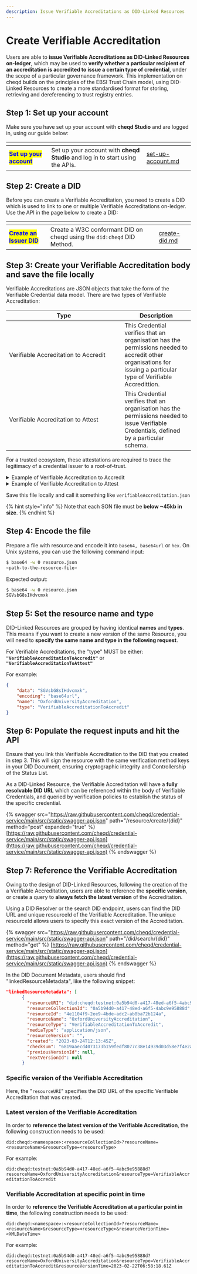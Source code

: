 ```yaml
---
description: Issue Verifiable Accreditations as DID-Linked Resources
---
```


# Create Verifiable Accreditation

Users are able to **issue Verifiable Accreditations as DID-Linked Resources on-ledger**, which may be used to **verify whether a particular recipient of an accreditation is accredited to issue a certain type of credential**, under the scope of a particular governance framework. This implementation on cheqd builds on the principles of the EBSI Trust Chain model, using DID-Linked Resources to create a more standardised format for storing, retrieving and dereferencing to trust registry entries.

## Step 1: Set up your account

Make sure you have set up your account with **cheqd Studio** and are logged in, using our guide below:

<table data-card-size="large" data-view="cards"><thead><tr><th></th><th></th><th data-hidden data-card-target data-type="content-ref"></th></tr></thead><tbody><tr><td><mark style="color:blue;"><strong>Set up your account</strong></mark></td><td>Set up your account with <strong>cheqd Studio</strong> and log in to start using the APIs.</td><td><a href="../../getting-started/studio/set-up-account.md">set-up-account.md</a></td></tr></tbody></table>

## Step 2: Create a DID

Before you can create a Verifiable Accreditation, you need to create a DID which is used to link to one or multiple Verifiable Accreditations on-ledger. Use the API in the page below to create a DID:

<table data-card-size="large" data-view="cards"><thead><tr><th></th><th></th><th data-hidden data-card-target data-type="content-ref"></th></tr></thead><tbody><tr><td><mark style="color:blue;"><strong>Create an Issuer DID</strong></mark></td><td>Create a W3C conformant DID on cheqd using the <code>did:cheqd</code> DID Method.</td><td><a href="../dids/create-did.md">create-did.md</a></td></tr></tbody></table>

## Step 3: Create your Verifiable Accreditation body and save the file locally

Verifiable Accreditations are JSON objects that take the form of the Verifiable Credential data model. There are two types of Verifiable Accreditation:

<table><thead><tr><th width="299">Type</th><th>Description</th></tr></thead><tbody><tr><td>Verifiable Accreditation to Accredit</td><td>This Credential verifies that an organisation has the permissions needed to accredit other organisations for issuing a particular type of Verifiable Accredittion.</td></tr><tr><td>Verifiable Accreditation to Attest</td><td>This Credential verifies that an organisation has the permissions needed to issue Verifiable Credentials, defined by a particular schema.</td></tr></tbody></table>

For a trusted ecosystem, these attestations are required to trace the legitimacy of a credential issuer to a root-of-trust.&#x20;

<details>

<summary>Example of Verifiable Accreditation to Accredit</summary>

```json
{
  "@context": ["https://www.w3.org/2018/credentials/v1"],
  "id": "urn:uuid:8568b525-a24e-4bc0-9d97-6a8459ec0130",
  "type": [
    "VerifiableCredential",
    "VerifiableAttestation",
    "VerifiableAccreditation",
    "VerifiableAccreditationToAccredit"
  ],
  "issuer": "did:cheqd:testnet:098c4f66-b461-4037-9cf0-c5db75b270c6",
  "issuanceDate": "2021-11-01T00:00:00Z",
  "validFrom": "2021-11-01T00:00:00Z",
  "expirationDate": "2025-06-22T14:11:44Z",
  "issued": "2020-06-22T14:11:44Z",
  "credentialSubject": {
    "id": "did:cheqd:testnet:e21b63d1-a771-4eb9-9452-869cd30fd622",
    "accreditedFor": [
      {
        "schemaId": "did:cheqd:testnet:098c4f66-b461-4037-9cf0-c5db75b270c6/resources/83eb0ed8-37d1-4ba6-9e0b-40d60676d4aa",
        "types": [
          "VerifiableCredential",
          "VerifiableAttestation",
          "DiplomaCredential"
        ]
      }
    ]
  },
  "credentialStatus": {
     "id": "did:cheqd:testnet:098c4f66-b461-4037-9cf0-c5db75b270c6?resourceName=accreditationStatus&resourceType=StatusList2021Revocation",
     "type": "StatusList2021Revocation"
  },
  "termsOfUse": [
    {
      "id": "https://example.com/governance-framework/../..xyz",
      "type": "GovernanceFramework"
    }
  ],
  "credentialSchema": [
    {
      "id": "did:cheqd:testnet:098c4f66-b461-4037-9cf0-c5db75b270c6/resources/83eb0ed8-37d1-4ba6-9e0b-40d60676d4aa",
      "type": "FullJsonSchemaValidator2021"
    }
  ]
}


```

</details>

<details>

<summary>Example of Verifiable Accreditation to Attest</summary>

```json
{
  "@context": ["https://www.w3.org/2018/credentials/v1"],
  "id": "urn:uuid:8568b525-a24e-4bc0-9d97-6a8459ec0130",
  "type": [
    "VerifiableCredential",
    "VerifiableAttestation",
    "VerifiableAccreditation",
    "VerifiableAccreditationToAttest"
  ],
  "issuer": "did:cheqd:testnet:098c4f66-b461-4037-9cf0-c5db75b270c6",
  "issuanceDate": "2021-11-01T00:00:00Z",
  "validFrom": "2021-11-01T00:00:00Z",
  "expirationDate": "2025-06-22T14:11:44Z",
  "issued": "2020-06-22T14:11:44Z",
  "credentialSubject": {
    "id": "did:cheqd:testnet:e21b63d1-a771-4eb9-9452-869cd30fd622",
    "reservedAttributeId": "15b49499-2a36-4c73-9f5b-7409b44ce7a3",
    "accreditedFor": [
      {
        "schemaId": "did:cheqd:testnet:098c4f66-b461-4037-9cf0-c5db75b270c6/resources/da4159f1-ff50-4a7c-b0cb-40d3a1f71003a",
        "types": [
          "VerifiableCredential",
          "VerifiableAttestation",
          "DiplomaCredential"
        ]
    ]
  },
  "credentialStatus": {
     "id": "did:cheqd:testnet:098c4f66-b461-4037-9cf0-c5db75b270c6?resourceName=accreditationStatus&resourceType=StatusList2021Revocation",
     "type": "StatusList2021Revocation"
  },
  "termsOfUse": {
    "type": "AccreditationPolicy",
    "parentAccreditation": "did:cheqd:testnet:098c4f66-b461-4037-9cf0-c5db75b270c6/resources/da4159f1-ff50-4a7c-b0cb-40d3a1f71003a",
    "rootAuthorisation": "did:cheqd:testnet:098c4f66-b461-4037-9cf0-c5db75b270c6/resources/da4159f1-ff50-4a7c-b0cb-40d3a1f71003a",
    "trustFramework": "Name of the Governance Framework (GF)"
  },
  "credentialSchema": [
    {
      "id": "did:cheqd:testnet:098c4f66-b461-4037-9cf0-c5db75b270c6/resources/da4159f1-ff50-4a7c-b0cb-40d3a1f71003a",
      "type": "FullJsonSchemaValidator2021"
    }
  ]
}


```

</details>

Save this file locally and call it something like `verifiableAccreditation.json`

{% hint style="info" %}
Note that each SON file must be **below \~45kb in size**.
{% endhint %}

## Step 4: Encode the file

Prepare a file with resource and encode it into `base64, base64url` or `hex`. On Unix systems, you can use the following command input:

```bash
$ base64 -w 0 resource.json
<path-to-the-resource-file>
```

Expected output:

```bash
$ base64 -w 0 resource.json
SGVsbG8sIHdvcmxk
```

## Step 5: Set the resource name and type

DID-Linked Resources are grouped by having identical **names** and **types**. This means if you want to create a new version of the same Resource, you will need to **specify the same name and type in the following request**.&#x20;

For Verifiable Accreditations, the "type" MUST be either:  **`"VerifiableAccreditationToAccredit"`** or **`"VerifiableAccreditationToAttest"`**

For example:

```json
{
    "data": "SGVsbG8sIHdvcmxk",
    "encoding": "base64url",
    "name": "OxfordUniversityAccreditation",
    "type": "VerifiableAccreditationToAccredit"
}
```

## Step 6: Populate the request inputs and hit the API

Ensure that you link this Verifiable Accreditation to the DID that you created in step 3. This will sign the resource with the same verification method keys in your DID Document, ensuring cryptographic integrity and Controllership of the Status List.

As a DID-Linked Resource, the Verifiable Accreditation will have a **fully resolvable DID URL** which can be referenced within the body of Verifiable Credentials, and queried by verification policies to establish the status of the specific credential.&#x20;

{% swagger src="https://raw.githubusercontent.com/cheqd/credential-service/main/src/static/swagger-api.json" path="/resource/create/{did}" method="post" expanded="true" %}
[https://raw.githubusercontent.com/cheqd/credential-service/main/src/static/swagger-api.json](https://raw.githubusercontent.com/cheqd/credential-service/main/src/static/swagger-api.json)
{% endswagger %}

## Step 7: Reference the Verifiable Accreditation

Owing to the design of DID-Linked Resources, following the creation of the a Verifiable Accreditation, users are able to reference the **specific version**, or create a query to **always fetch the latest version** of the Accreditation.&#x20;

Using a DID Resolver or the search DID endpoint, users can find the DID URL and unique resourceId of the Verifiable Accreditation. The unique resourceId allows users to specify this exact version of the Accreditation.

{% swagger src="https://raw.githubusercontent.com/cheqd/credential-service/main/src/static/swagger-api.json" path="/did/search/{did}" method="get" %}
[https://raw.githubusercontent.com/cheqd/credential-service/main/src/static/swagger-api.json](https://raw.githubusercontent.com/cheqd/credential-service/main/src/static/swagger-api.json)
{% endswagger %}

In the DID Document Metadata, users should find "linkedResourceMetadata", like the following snippet:

```json
"linkedResourceMetadata": [
      {
        "resourceURI": "did:cheqd:testnet:0a5b94d0-a417-48ed-a6f5-4abc9e95888d/resources/4e1104f9-2ee9-4bde-adc2-ab8ba72b124a",
        "resourceCollectionId": "0a5b94d0-a417-48ed-a6f5-4abc9e95888d",
        "resourceId": "4e1104f9-2ee9-4bde-adc2-ab8ba72b124a",
        "resourceName": "OxfordUniversityAccreditation",
        "resourceType": "VerifiableAccreditationToAccredit",
        "mediaType": "application/json",
        "resourceVersion": "",
        "created": "2023-03-24T12:13:45Z",
        "checksum": "6819aaecd4073173b159fedf8077c38e14939d03d58e7f4e2a0ddfe034eb2ed4",
        "previousVersionId": null,
        "nextVersionId": null
      } 
```

### Specific version of the Verifiable Accreditation

Here, the "`resourceURI`" specifies the DID URL of the specific Verifiable Accreditation that was created.

### Latest version of the Verifiable Accreditation

In order to **reference the latest version of the Verifiable Accreditation**, the following construction needs to be used:

`did:cheqd:<namespace>:<resourceCollectionId>?resourceName=<resourceName>&resourceType=<resourceType>`

For example:

`did:cheqd:testnet:0a5b94d0-a417-48ed-a6f5-4abc9e95888d?resourceName=OxfordUniversityAccreditation&resourceType=VerifiableAccreditationToAccredit`

### Verifiable Accreditation at specific point in time

In order to **reference the Verifiable Accreditation at a particular point in time**, the following construction needs to be used:

`did:cheqd:<namespace>:<resourceCollectionId>?resourceName=<resourceName>&resourceType=<resourceType>&resourceVerionTime=<XMLDateTime>`

For example:

`did:cheqd:testnet:0a5b94d0-a417-48ed-a6f5-4abc9e95888d?resourceName=OxfordUniversityAccreditation&resourceType=VerifiableAccreditationToAccredit&resourceVersionTime=2023-02-22T06:58:18.61Z`

